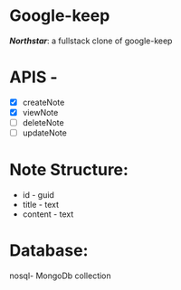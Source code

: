 # Google-keep
***Northstar***: a fullstack clone of google-keep

# APIS -        
- [x]  createNote
- [x] viewNote 
- [ ] deleteNote
- [ ] updateNote

# Note Structure: 
- id - guid
- title - text
- content - text

# Database: 
nosql- MongoDb collection
